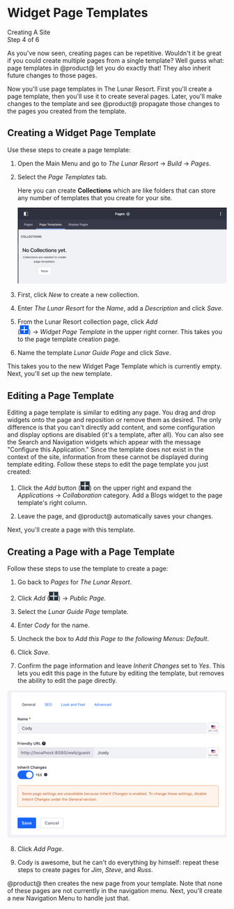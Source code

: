 # Widget Page Templates [](id=page-templates)

<div class="learn-path-step">
    <p>Creating A Site<br>Step 4 of 6</p>
</div>

As you've now seen, creating pages can be repetitive. Wouldn't it be great if
you could create multiple pages from a single template? Well guess what: page
templates in @product@ let you do exactly that! They also inherit future changes
to those pages. 

Now you'll use page templates in The Lunar Resort. First you'll create a page
template, then you'll use it to create several pages. Later, you'll make changes
to the template and see @product@ propagate those changes to the pages you
created from the template. 

## Creating a Widget Page Template [](id=creating-a-page-template)

Use these steps to create a page template:

1.  Open the Main Menu and go to *The Lunar Resort* &rarr; *Build* &rarr; 
    *Pages*.

2.  Select the *Page Templates* tab.
    
    Here you can create **Collections** which are like folders that can store
    any number of templates that you create for your site.

    ![Figure x: The Page Templates page.](../../../images/001-page-templates-screen.png)

3.  First, click *New* to create a new collection.

4.  Enter *The Lunar Resort* for the *Name*, add a *Description* and click 
    *Save*.

5.  From the Lunar Resort collection page, click *Add*  
    (![Add](../../../images/icon-add.png)) &rarr; *Widget Page Template* in the 
    upper right corner. This takes you to the page template creation page. 

6.  Name the template *Lunar Guide Page* and click *Save*.

This takes you to the new Widget Page Template which is currently empty. Next, 
you'll set up the new template.

## Editing a Page Template [](id=editing-a-page-template)

Editing a page template is similar to editing any page. You drag and drop
widgets onto the page and reposition or remove them as desired. The only
difference is that you can't directly add content, and some configuration and
display options are disabled (it's a template, after all). You can also see the 
Search and Navigation widgets which appear with the message "Configure this 
Application." Since the template does not exist in the context of the site, 
information from these cannot be displayed during template editing.
Follow these steps to edit the page template you just created: 

1.  Click the *Add* button 
    (![Add](../../../images/icon-add-app.png)) on the upper right and expand the
    *Applications* &rarr; *Collaboration* category. Add a Blogs widget to the
    page template's right column. 
 
2.  Leave the page, and @product@ automatically saves your changes. 

Next, you'll create a page with this template. 

## Creating a Page with a Page Template [](id=creating-a-page-with-a-page-template)

Follow these steps to use the template to create a page: 

1.  Go back to *Pages* for *The Lunar Resort*.

2.  Click *Add* (![Add](../../../images/icon-add-app.png)) &rarr; *Public Page*.

3.  Select the *Lunar Guide Page* template.

4.  Enter *Cody* for the name.

5.  Uncheck the box to *Add this Page to the following Menus: Default*.

6.  Click *Save*.

7.  Confirm the page information and leave *Inherit Changes* set to *Yes*. This 
    lets you edit this page in the future by editing the template, but removes 
    the ability to edit the page directly.
 
![Figure x: Creating the Cody page from a template.](../../../images/001-page-templates-cody.png) 
 
8.  Click *Add Page*.

9.  Cody is awesome, but he can't do everything by himself: repeat these steps
    to create pages for *Jim*, *Steve*, and *Russ*.

@product@ then creates the new page from your template. Note that none of these pages are not currently in the navigation menu. Next, you'll create a new Navigation Menu to handle just that.

